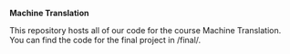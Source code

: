 **Machine Translation**

This repository hosts all of our code for the course Machine Translation. You can find the code for the final project in /final/.
